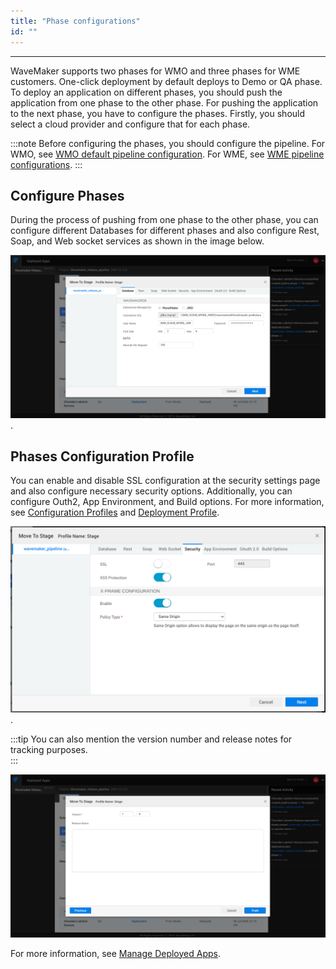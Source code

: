 ```yaml
---
title: "Phase configurations"
id: ""
---
```

---

WaveMaker supports two phases for WMO and three phases for WME customers. One-click deployment by default deploys to Demo or QA phase. To deploy an application on different phases, you should push the application from one phase to the other phase. For pushing the application to the next phase, you have to configure the phases. Firstly, you should select a cloud provider and configure that for each phase.

:::note
Before configuring the phases, you should configure the pipeline. For WMO, see [WMO default pipeline configuration](/learn/app-development/deployment/default-pipelines). For WME, see [WME pipeline configurations](/learn/app-development/deployment/configure-pipelines).
:::

## Configure Phases

During the process of pushing from one phase to the other phase, you can configure different Databases for different phases and also configure Rest, Soap, and Web socket services as shown in the image below.

[![phase Database configurations](/learn/assets/ptl_configure.png)](/learn/assets/ptl_configure.png).

## Phases Configuration Profile

You can enable and disable SSL configuration at the security settings page and also configure necessary security options. Additionally, you can configure Outh2, App Environment, and Build options. For more information, see [Configuration Profiles](/learn/app-development/deployment/configuration-profiles) and [Deployment Profile](/learn/app-development/deployment/deployment-profile).

[![phase security configurations](/learn/assets/phase-security-config.png)](/learn/assets/phase-security-config.png).

:::tip
You can also mention the version number and release notes for tracking purposes.  
:::

[![versioning](/learn/assets/ptl_version.png)](/learn/assets/ptl_version.png)

For more information, see [Manage Deployed Apps](/learn/app-development/deployment/manage-deployed-apps).


